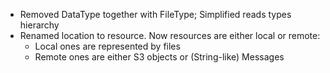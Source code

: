 * Removed DataType together with FileType; Simplified reads types hierarchy
* Renamed location to resource. Now resources are either local or remote:
    + Local ones are represented by files
    + Remote ones are either S3 objects or (String-like) Messages
